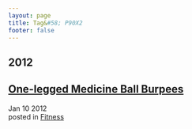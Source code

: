 ```yaml
---
layout: page
title: Tag&#58; P90X2
footer: false
---
```


<div id="blog-archives" class="category">
<h2>2012</h2>

<article>
<h1><a href="/2012/01/10/one-legged-medicine-ball-burpees/index.html">One-legged Medicine Ball Burpees</a></h1>
<time datetime="2012-01-10T00:00:00-06:00" pubdate><span class='month'>Jan</span> <span class='day'>10</span> <span class='year'>2012</span></time>
<footer>
<span class="categories">posted in 
<a href='/categories/fitness/'>Fitness</a></span>
</footer>
</article>
</div>
